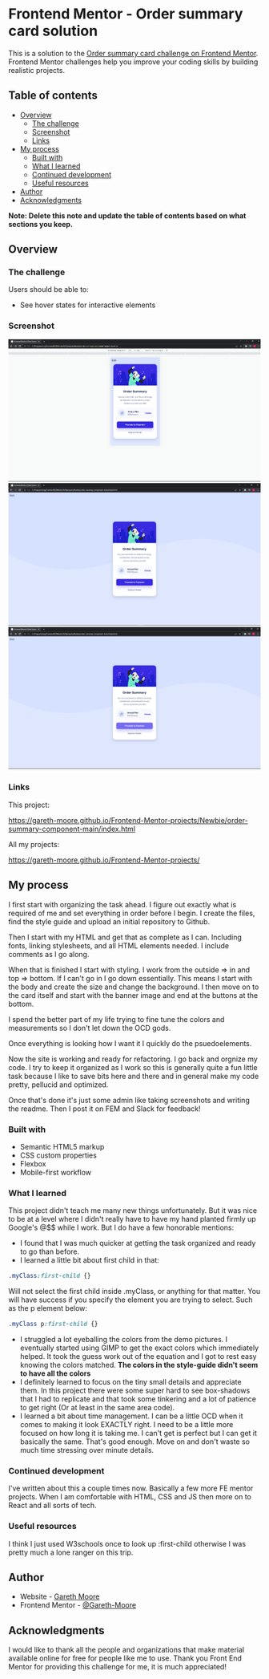 # Frontend Mentor - Order summary card solution

This is a solution to the [Order summary card challenge on Frontend Mentor](https://www.frontendmentor.io/challenges/order-summary-component-QlPmajDUj). Frontend Mentor challenges help you improve your coding skills by building realistic projects.

## Table of contents

- [Overview](#overview)
  - [The challenge](#the-challenge)
  - [Screenshot](#screenshot)
  - [Links](#links)
- [My process](#my-process)
  - [Built with](#built-with)
  - [What I learned](#what-i-learned)
  - [Continued development](#continued-development)
  - [Useful resources](#useful-resources)
- [Author](#author)
- [Acknowledgments](#acknowledgments)

**Note: Delete this note and update the table of contents based on what sections you keep.**

## Overview

### The challenge

Users should be able to:

- See hover states for interactive elements

### Screenshot

![Mobile View](./mobileview.png)
![Desktop View](./desktopview.png)
![Desktop View - Hover States](./desktopview-hover-states.png)

### Links

This project:

https://gareth-moore.github.io/Frontend-Mentor-projects/Newbie/order-summary-component-main/index.html

All my projects:

https://gareth-moore.github.io/Frontend-Mentor-projects/

## My process

I first start with organizing the task ahead. I figure out exactly what is required of me and set everything in order before I begin. I create the files, find the style guide and upload an initial repository to Github.

Then I start with my HTML and get that as complete as I can. Including fonts, linking stylesheets, and all HTML elements needed. I include comments as I go along.

When that is finished I start with styling. I work from the outside => in and top => bottom. If I can't go in I go down essentially. This means I start with the body and create the size and change the background. I then move on to the card itself and start with the banner image and end at the buttons at the bottom.

I spend the better part of my life trying to fine tune the colors and measurements so I don't let down the OCD gods.

Once everything is looking how I want it I quickly do the psuedoelements.

Now the site is working and ready for refactoring. I go back and orgnize my code. I try to keep it organized as I work so this is generally quite a fun little task because I like to save bits here and there and in general make my code pretty, pellucid and optimized.

Once that's done it's just some admin like taking screenshots and writing the readme. Then I post it on FEM and Slack for feedback!

### Built with

- Semantic HTML5 markup
- CSS custom properties
- Flexbox
- Mobile-first workflow

### What I learned

This project didn't teach me many new things unfortunately. But it was nice to be at a level where I didn't really have to have my hand planted firmly up Google's @$$ while I work. But I do have a few honorable mentions:

- I found that I was much quicker at getting the task organized and ready to go than before.
- I learned a little bit about first child in that:
```CSS
.myClass:first-child {}
```
Will not select the first child inside .myClass, or anything for that matter.
You will have success if you specify the element you are trying to select. Such as the p element below:
```CSS
.myClass p:first-child {}
```
- I struggled a lot eyeballing the colors from the demo pictures. I eventually started using GIMP to get the exact colors which immediately helped. It took the guess work out of the equation and I got to rest easy knowing the colors matched. **The colors in the style-guide didn't seem to have all the colors**
- I definitely learned to focus on the tiny small details and appreciate them. In this project there were some super hard to see box-shadows that I had to replicate and that took some tinkering and a lot of patience to get right (Or at least in the same area code).
- I learned a bit about time management. I can be a little OCD when it comes to making it look EXACTLY right. I need to be a little more focused on how long it is taking me. I can't get is perfect but I can get it basically the same. That's good enough. Move on and don't waste so much time stressing over minute details.

### Continued development

I've written about this a couple times now. Basically a few more FE mentor projects. When I am comfortable with HTML, CSS and JS then more on to React and all sorts of tech.

### Useful resources

I think I just used W3schools once to look up :first-child otherwise I was pretty much a lone ranger on this trip.

## Author

- Website - [Gareth Moore](https://gareth-moore.github.io/Frontend-Mentor-projects/)
- Frontend Mentor - [@Gareth-Moore](https://www.frontendmentor.io/profile/Gareth-Moore)

## Acknowledgments

I would like to thank all the people and organizations that make material available online for free for people like me to use. Thank you Front End Mentor for providing this challenge for me, it is much appreciated!
